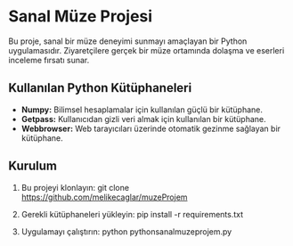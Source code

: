 # Sanal Müze Projesi

Bu proje, sanal bir müze deneyimi sunmayı amaçlayan bir Python uygulamasıdır. Ziyaretçilere gerçek bir müze ortamında dolaşma ve eserleri inceleme fırsatı sunar.

## Kullanılan Python Kütüphaneleri

- **Numpy:** Bilimsel hesaplamalar için kullanılan güçlü bir kütüphane.
- **Getpass:** Kullanıcıdan gizli veri almak için kullanılan bir kütüphane.
- **Webbrowser:** Web tarayıcıları üzerinde otomatik gezinme sağlayan bir kütüphane.

## Kurulum

1. Bu projeyi klonlayın: git clone https://github.com/melikecaglar/muzeProjem

2. Gerekli kütüphaneleri yükleyin: pip install -r requirements.txt

3. Uygulamayı çalıştırın: python pythonsanalmuzeprojem.py
